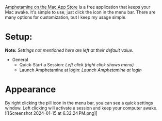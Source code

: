 [Amphetamine on the Mac App Store](https://apps.apple.com/us/app/amphetamine/id937984704?mt=12) is a free application that keeps your Mac awake. It's simple to use; just click the icon in the menu bar. There are many options for customization, but I keep my usage simple.
# Setup:
**Note:** *Settings not mentioned here are left at their default value.*
- General
	- Quick-Start a Session: *Left click (right click shows menu)*
	- Launch Amphetamine at login: *Launch Amphetamine at login*

# Appearance
By right clicking the pill icon in the menu bar, you can see a quick settings window. Left clicking will activate a session and keep your computer awake.
![[Screenshot 2024-01-15 at 6.32.24 PM.png]]